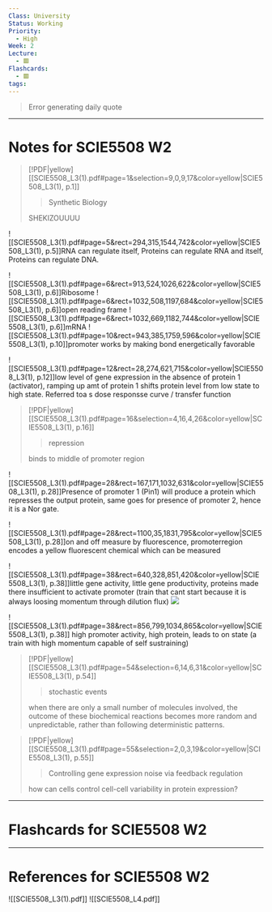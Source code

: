 ```yaml
---
Class: University
Status: Working
Priority:
  - High
Week: 2
Lecture:
  - 🟥
Flashcards:
  - 🟥
tags:
---
```

> Error generating daily quote

---
# Notes for SCIE5508 W2
> [!PDF|yellow] [[SCIE5508_L3(1).pdf#page=1&selection=9,0,9,17&color=yellow|SCIE5508_L3(1), p.1]]
> > Synthetic Biology
> 
> SHEKIZOUUUU

![[SCIE5508_L3(1).pdf#page=5&rect=294,315,1544,742&color=yellow|SCIE5508_L3(1), p.5]]RNA can regulate itself, Proteins can regulate RNA and itself, Proteins can regulate DNA.

![[SCIE5508_L3(1).pdf#page=6&rect=913,524,1026,622&color=yellow|SCIE5508_L3(1), p.6]]Ribosome
![[SCIE5508_L3(1).pdf#page=6&rect=1032,508,1197,684&color=yellow|SCIE5508_L3(1), p.6]]open reading frame
![[SCIE5508_L3(1).pdf#page=6&rect=1032,669,1182,744&color=yellow|SCIE5508_L3(1), p.6]]mRNA
![[SCIE5508_L3(1).pdf#page=10&rect=943,385,1759,596&color=yellow|SCIE5508_L3(1), p.10]]promoter works by making bond energetically favorable

![[SCIE5508_L3(1).pdf#page=12&rect=28,274,621,715&color=yellow|SCIE5508_L3(1), p.12]]low level of gene expression in the absence of protein 1 (activator), ramping up amt of protein 1 shifts protein level from low state to high state. Referred toa s dose responsse curve / transfer function

> [!PDF|yellow] [[SCIE5508_L3(1).pdf#page=16&selection=4,16,4,26&color=yellow|SCIE5508_L3(1), p.16]]
> > repression
> 
> binds to middle of promoter region
> 

![[SCIE5508_L3(1).pdf#page=28&rect=167,171,1032,631&color=yellow|SCIE5508_L3(1), p.28]]Presence of promoter 1 (Pin1) will produce a protein which represses the output protein, same goes for presence of promoter 2, hence it is a Nor gate.

![[SCIE5508_L3(1).pdf#page=28&rect=1100,35,1831,795&color=yellow|SCIE5508_L3(1), p.28]]on and off measure by fluorescence, promoterregion encodes a yellow fluorescent chemical which can be measured

![[SCIE5508_L3(1).pdf#page=38&rect=640,328,851,420&color=yellow|SCIE5508_L3(1), p.38]]little gene activity, little gene productivity, proteins made there insufficient to activate promoter (train that cant start because it is always loosing momentum through dilution flux)
![](https://i.imgur.com/qRQf2vw.png)

![[SCIE5508_L3(1).pdf#page=38&rect=856,799,1034,865&color=yellow|SCIE5508_L3(1), p.38]] high promoter activity, high protein, leads to on state (a train with high momentum capable of self sustraining)

> [!PDF|yellow] [[SCIE5508_L3(1).pdf#page=54&selection=6,14,6,31&color=yellow|SCIE5508_L3(1), p.54]]
> > stochastic events
> 
> when there are only a small number of molecules involved, the outcome of these biochemical reactions becomes more random and unpredictable, rather than following deterministic patterns.

> [!PDF|yellow] [[SCIE5508_L3(1).pdf#page=55&selection=2,0,3,19&color=yellow|SCIE5508_L3(1), p.55]]
> > Controlling gene expression noise via feedback regulation
> 
> how can cells control cell-cell variability in protein expression?



---
# Flashcards for SCIE5508 W2


---
# References for SCIE5508 W2
![[SCIE5508_L3(1).pdf]]
![[SCIE5508_L4.pdf]]